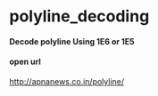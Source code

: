 # polyline_decoding

#### Decode polyline Using 1E6 or 1E5

#### open url

http://apnanews.co.in/polyline/

